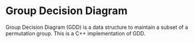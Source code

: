 # Group Decision Diagram

Group Decision Diagram (GDD) is a data structure to maintain a subset of a permutation group.
This is a C++ implementation of GDD.
